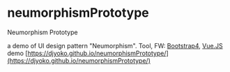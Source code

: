# neumorphismPrototype
Neumorphism Prototype

 a demo of UI design pattern "Neumorphism".
 Tool, FW: [Bootstrap4](https://getbootstrap.jp/), [Vue.JS](https://vuejs.org/)
demo [https://djyoko.github.io/neumorphismPrototype/](https://djyoko.github.io/neumorphismPrototype/)